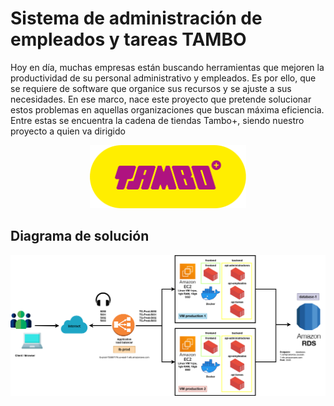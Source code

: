 # Sistema de administración de empleados y tareas TAMBO

Hoy en día, muchas empresas están buscando
herramientas que mejoren la productividad de su
personal administrativo y empleados. Es por ello,
que se requiere de software que organice sus
recursos y se ajuste a sus necesidades. En ese
marco, nace este proyecto que pretende solucionar
estos problemas en aquellas organizaciones que
buscan máxima eficiencia. Entre estas se encuentra
la cadena de tiendas Tambo+, siendo nuestro
proyecto a quien va dirigido

<p align="center">
  <img src="images/logo.png" style="width: 250px; height: auto;">
</p>


## Diagrama de solución

<img src="images/solution.png" alt="drawing" style="display: block; margin: auto;"/>

